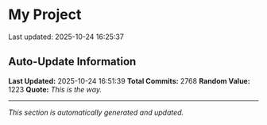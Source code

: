 # My Project


Last updated: 2025-10-24 16:25:37























































































































































































































































































































































































































































































































































































































































































































































































































































































































































































































































































































































































































































































































































































































































































































































































































































































































































































































































































































































































































































































































































































































































































































































































































































































































































































































































































































































































































































































































































































































































































































































































































































































## Auto-Update Information

**Last Updated:** 2025-10-24 16:51:39
**Total Commits:** 2768
**Random Value:** 1223
**Quote:** _This is the way._

---
_This section is automatically generated and updated._